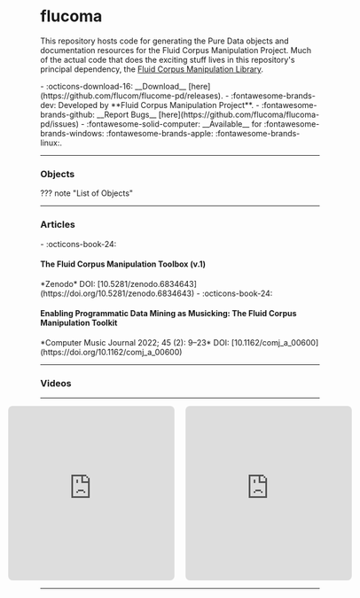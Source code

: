 # flucoma

This repository hosts code for generating the Pure Data objects and documentation resources for the Fluid Corpus Manipulation Project. Much of the actual code that does the exciting stuff lives in this repository's principal dependency, the [Fluid Corpus Manipulation Library](https://github.com/flucoma/flucoma-core).


<div class="grid cards" markdown>
- :octicons-download-16: __Download__ [here](https://github.com/flucom/flucome-pd/releases). 
- :fontawesome-brands-dev: Developed by **Fluid Corpus Manipulation Project**.
- :fontawesome-brands-github: __Report Bugs__ [here](https://github.com/flucoma/flucoma-pd/issues)
- :fontawesome-solid-computer: __Available__ for :fontawesome-brands-windows: :fontawesome-brands-apple: :fontawesome-brands-linux:.
</div>

---
<h3>Objects</h3>

??? note "List of Objects"
    


---
<h3>Articles</h3>

<div class="grid cards" markdown>
- :octicons-book-24: 
    <h4>The Fluid Corpus Manipulation Toolbox (v.1)</h4>
    *Zenodo*  
    DOI: [10.5281/zenodo.6834643](https://doi.org/10.5281/zenodo.6834643)
- :octicons-book-24: 
    <h4>Enabling Programmatic Data Mining as Musicking: The Fluid Corpus Manipulation Toolkit</h4>
    *Computer Music Journal 2022; 45 (2): 9–23*  
    DOI: [10.1162/comj_a_00600](https://doi.org/10.1162/comj_a_00600)
</div>


---
<h3>Videos</h3>

---

<div style="display: flex; justify-content: center; gap: 20px;">
<iframe style="border-radius: 8px" width="560" height="315" src="https://www.youtube.com/embed/cVKexgWSU0s?si=VqkleTNC6q50HkK2&amp;start=123" title="YouTube video player" frameborder="0" allow="accelerometer; autoplay; clipboard-write; encrypted-media; gyroscope; picture-in-picture; web-share" referrerpolicy="strict-origin-when-cross-origin" allowfullscreen></iframe>
<iframe style="border-radius: 8px" width="560" height="315" src="https://www.youtube.com/embed/ay6WWvKkjEw?si=jQgWS0XMGtHiyCRU" title="YouTube video player" frameborder="0" allow="accelerometer; autoplay; clipboard-write; encrypted-media; gyroscope; picture-in-picture; web-share" referrerpolicy="strict-origin-when-cross-origin" allowfullscreen></iframe>

</div>

---


<script src="https://giscus.app/client.js"
        data-repo="charlesneimog/Awesome-Pd"
        data-repo-id="R_kgDOLaunFg"
        data-category="Announcements"
        data-category-id="DIC_kwDOLaunFs4CnXHy"
        data-mapping="title"
        data-strict="0"
        data-reactions-enabled="1"
        data-emit-metadata="0"
        data-input-position="bottom"
        data-theme="preferred_color_scheme"
        data-lang="en"
        crossorigin="anonymous"
        async>
</script>


